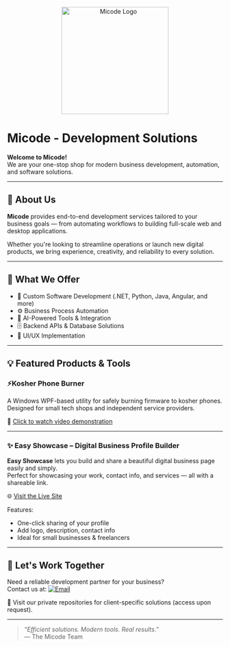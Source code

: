 <p align="center">
  <img src="https://drive.google.com/uc?export=view&id=1LVJwds0QcI5jsjGo0rXEljD_Vp7NtyjH" alt="Micode Logo" width="250"/>
</p>

# Micode - Development Solutions

**Welcome to Micode!**  
We are your one-stop shop for modern business development, automation, and software solutions.

---

## 🚀 About Us

**Micode** provides end-to-end development services tailored to your business goals — from automating workflows to building full-scale web and desktop applications.

Whether you're looking to streamline operations or launch new digital products, we bring experience, creativity, and reliability to every solution.

---

## 💼 What We Offer

- 🔧 Custom Software Development (.NET, Python, Java, Angular, and more)
- ⚙️ Business Process Automation
- 🧠 AI-Powered Tools & Integration
- 🗄️ Backend APIs & Database Solutions
- 🎨 UI/UX Implementation

---
## 💡 Featured Products & Tools

### ⚡Kosher Phone Burner

A Windows WPF-based utility for safely burning firmware to kosher phones.  
Designed for small tech shops and independent service providers.

🎥 [Click to watch video demonstration](https://drive.google.com/file/d/15KEs-50wgIWsYJJ0R3f-cpXXvKUxanvT/preview)

---

### ✨ Easy Showcase – Digital Business Profile Builder

**Easy Showcase** lets you build and share a beautiful digital business page easily and simply.  
Perfect for showcasing your work, contact info, and services — all with a shareable link.

🌐 [Visit the Live Site](https://easyshowcase.onrender.com/)

Features:
- One-click sharing of your profile
- Add logo, description, contact info
- Ideal for small businesses & freelancers

---

## 🤝 Let's Work Together

Need a reliable development partner for your business?  
Contact us at: [![Email](https://img.shields.io/badge/Email-micode.dev-purple)](mailto:michalhu91@gmail.com)

📍 Visit our private repositories for client-specific solutions (access upon request).

---

> _“Efficient solutions. Modern tools. Real results.”_  
— The Micode Team
